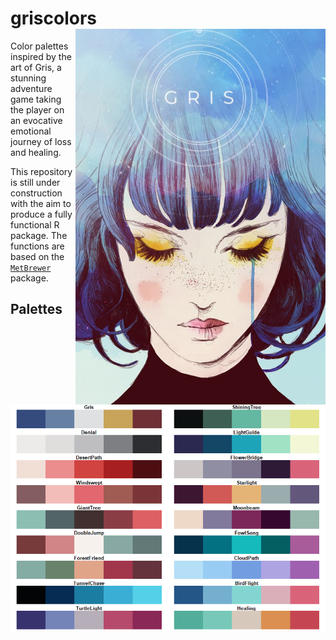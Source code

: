 # griscolors <img align="right" src="https://github.com/scpederzani/griscolors/blob/main/Gris_logo.jpeg" width=400>

Color palettes inspired by the art of Gris, a stunning adventure game taking the player on an evocative emotional journey of loss and healing. 

This repository is still under construction with the aim to produce a fully functional R package. The functions are based on the [`MetBrewer`](https://github.com/BlakeRMills/MetBrewer) package. 

## Palettes

 <img align="left" src="https://github.com/scpederzani/griscolors/blob/main/display_all.png" width = 600>
